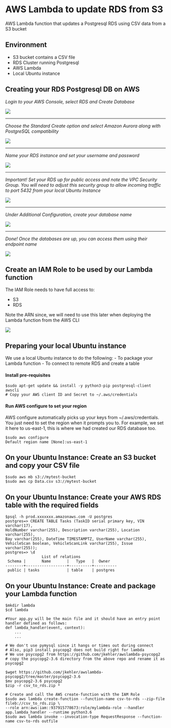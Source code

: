 # AWS Lambda to update RDS from S3 
AWS Lambda function that updates a Postgresql RDS using CSV data from a S3 bucket

## Environment

- S3 bucket contains a CSV file
- RDS Cluster running Postgresql
- AWS Lambda
- Local Ubuntu instance

## Creating your RDS Postgresql DB on AWS

*Login to your AWS Console, select RDS and Create Database*

![](one.PNG)

<hr>

*Choose the Standard Create option and select Amazon Aurora along with PostgreSQL compatibility*

![](two.PNG)

<hr>

*Name your RDS instance and set your username and password*

![](three.PNG)

<hr>

*Important! Set your RDS up for public access and note the VPC Security Group. You will need to adjust this security group to allow incoming traffic to port 5432 from your local Ubuntu Instance*

![](four.PNG)

<hr>

*Under Additional Configuration, create your database name*

![](five.PNG)

<hr>

*Done! Once the databases are up, you can access them using their endpoint name*

![](six.PNG)


## Create an IAM Role to be used by our Lambda function

The IAM Role needs to have full access to:
- S3
- RDS

Note the ARN since, we will need to use this later when deploying the Lambda function from the AWS CLI

![](iamrole.PNG)

## Preparing your local Ubuntu instance

We use a local Ubuntu instance to do the following:
    - To package your Lambda function
    - To connect to remote RDS and create a table

#### Install pre-requisites

```
$sudo apt-get update && install -y python3-pip postgresql-client awscli 
# Copy your AWS client ID and Secret to ~/.aws/credentials
```

#### Run AWS configure to set your region

AWS configure automatically picks up your keys from ~/.aws/credentials. You just need to set the region when it prompts you to.
For example, we set it here to us-east-1, this is where we had created our RDS database too.

```
$sudo aws configure
Default region name [None]:us-east-1
```

## On your Ubuntu Instance: Create an S3 bucket and copy your CSV file

```
$sudo aws mb s3://mytest-bucket
$sudo aws cp Data.csv s3://mytest-bucket
```

## On your Ubuntu Instance: Create your AWS RDS table with the required fields

```
$psql -h prod.xxxxxxx.amazonaws.com -U postgres
postgres=> CREATE TABLE Tasks (TaskID serial primary key, VIN varchar(17), 
HoldNumber varchar(255), Description varchar(255), Location varchar(255), 
Bay varchar(255), DateTime TIMESTAMPTZ, UserName varchar(255), 
VehicleScan boolean, VehicleScanLink varchar(255), Issue varchar(255));
postgres=> \d
                List of relations
 Schema |       Name       |   Type   |  Owner
--------+------------------+----------+----------
 public | tasks            | table    | postgres
```

## On your Ubuntu Instance: Create and package your Lambda function

```
$mkdir lambda
$cd lambda

#Your app.py will be the main file and it should have an entry point handler defined as follows:
def lambda_handler(event, context):
    ...
    ...

# We don't use pymysql since it hangs or times out during connect
# Also, pip3 install psycopg2 does not build right for lambda
# We use psycopg2 from https://github.com/jkehler/awslambda-psycopg2
# copy the psycopg2-3.6 directory from the above repo and rename it as psycopg2

$wget https://github.com/jkehler/awslambda-psycopg2/tree/master/psycopg2-3.6
$mv psycopg2-3.6 psycopg2
$zip -r csv_to_rds.zip *

# Create and call the AWS create-function with the IAM Role
$sudo aws lambda create-function --function-name csv-to-rds --zip-file fileb://csv_to_rds.zip \
--role arn:aws:iam::937915778673:role/mylambda-role --handler app.lambda_handler --runtime python3.6
$sudo aws lambda invoke --invocation-type RequestResponse --function-name csv-to-rds outfile

```

